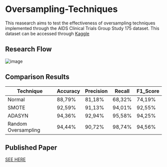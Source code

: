 # Oversampling-Techniques

This reasearch aims to test the effectiveness of oversampling techniques implemented through the AIDS Clinical Trials Group Study 175 dataset. This dataset can be accessed through [Kaggle](https://www.kaggle.com/datasets/tanshihjen/aids-clinical-trials)

## Research Flow
![image](https://github.com/dutawcksn/Oversampling-Techniques/assets/143591506/abc69354-1d34-48fd-9949-7e0bbba7aa9a)

## Comparison Results
| Technique   | Accuracy |	Precision |	Recall | F1_Score |
|-------------|----------|------------|--------|----------|
| Normal      |	88,79%   |	81,18%    |	68,32% |	74,19%  |
| SMOTE       |	92,59%	 |91,13%	    |94,01%  |	92,55%  |
| ADASYN      |	94,36%   |	92,94%    |	95,58% |	94,25%  |
| Random Oversampling |	94,44% | 90,72% |	98,74% | 94,56% |

## Published Paper
[SEE HERE](https://ejurnal.stmik-budidarma.ac.id/index.php/mib/article/view/7501)
